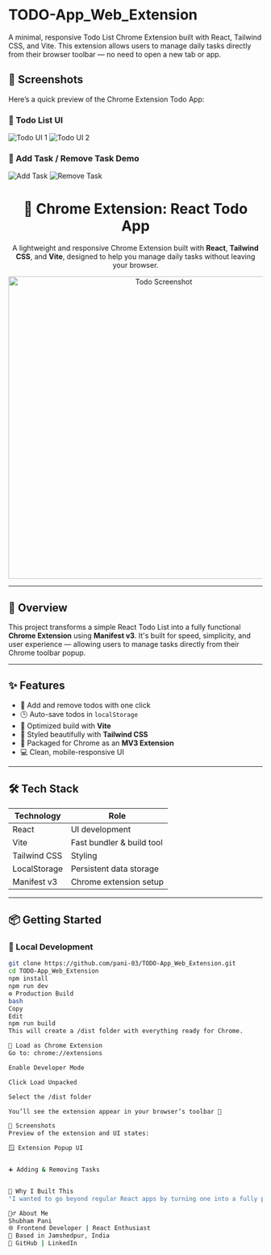 # TODO-App_Web_Extension
A minimal, responsive Todo List Chrome Extension built with React, Tailwind CSS, and Vite. This extension allows users to manage daily tasks directly from their browser toolbar — no need to open a new tab or app.

## 📸 Screenshots

Here’s a quick preview of the Chrome Extension Todo App:

### 🔹 Todo List UI
![Todo UI 1](./media/td1.png)
![Todo UI 2](./media/td2.png)

### 🔹 Add Task / Remove Task Demo
![Add Task](./media/td3.png)
![Remove Task](./media/td4.png)

<h1 align="center">📝 Chrome Extension: React Todo App</h1>

<p align="center">
  A lightweight and responsive Chrome Extension built with <strong>React</strong>, <strong>Tailwind CSS</strong>, and <strong>Vite</strong>, designed to help you manage daily tasks without leaving your browser.
</p>

<p align="center">
  <img src="./media/td1.png" width="600" alt="Todo Screenshot">
</p>

---

## 📌 Overview

This project transforms a simple React Todo List into a fully functional **Chrome Extension** using **Manifest v3**. It's built for speed, simplicity, and user experience — allowing users to manage tasks directly from their Chrome toolbar popup.

---

## ✨ Features

- 🧠 Add and remove todos with one click
- 🕒 Auto-save todos in `localStorage`
- 🚀 Optimized build with **Vite**
- 🎨 Styled beautifully with **Tailwind CSS**
- 🧩 Packaged for Chrome as an **MV3 Extension**
- 💻 Clean, mobile-responsive UI

---

## 🛠️ Tech Stack

| Technology     | Role                      |
|----------------|---------------------------|
| React          | UI development            |
| Vite           | Fast bundler & build tool |
| Tailwind CSS   | Styling                   |
| LocalStorage   | Persistent data storage   |
| Manifest v3    | Chrome extension setup    |

---

## 📦 Getting Started

### 🔧 Local Development

```bash
git clone https://github.com/pani-03/TODO-App_Web_Extension.git
cd TODO-App_Web_Extension
npm install
npm run dev
⚙️ Production Build
bash
Copy
Edit
npm run build
This will create a /dist folder with everything ready for Chrome.

🧩 Load as Chrome Extension
Go to: chrome://extensions

Enable Developer Mode

Click Load Unpacked

Select the /dist folder

You’ll see the extension appear in your browser’s toolbar 🎉

📸 Screenshots
Preview of the extension and UI states:

🪟 Extension Popup UI


➕ Adding & Removing Tasks


🧠 Why I Built This
"I wanted to go beyond regular React apps by turning one into a fully packaged Chrome Extension. This project challenged me to integrate modern tooling (Vite + Tailwind) while applying concepts like persistent state, manifest configuration, and browser-based UX."

🙋‍♂️ About Me
Shubham Pani
🌐 Frontend Developer | React Enthusiast
📍 Based in Jamshedpur, India
🔗 GitHub | LinkedIn
